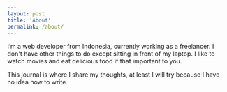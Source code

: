 ```yaml
---
layout: post
title: 'About'
permalink: /about/
---
```


I’m a web developer from Indonesia, currently working as a freelancer. I don't have other things to do except sitting in front of my laptop. I like to watch movies and eat delicious food if that important to you.

This journal is where I share my thoughts, at least I will try because I have no idea how to write.
